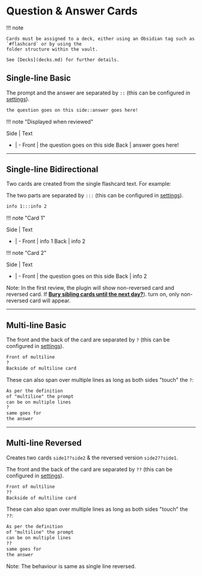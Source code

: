 # Question & Answer Cards

!!! note

    Cards must be assigned to a deck, either using an Obsidian tag such as `#flashcard` or by using the
    folder structure within the vault. 

    See [Decks](decks.md) for further details.



## Single-line Basic

The prompt and the answer are separated by `::` (this can be configured in [settings](flashcard-settings.md#flashcard-separators)).

```markdown
the question goes on this side::answer goes here!
```

!!! note "Displayed when reviewed"

Side | Text
- | -
Front | the question goes on this side
Back | answer goes here!

---


## Single-line Bidirectional

Two cards are created from the single flashcard text. For example:

The two parts are separated by `:::` (this can be configured in [settings](flashcard-settings.md#flashcard-separators)).

```markdown
info 1:::info 2
```

!!! note "Card 1"

Side | Text
- | -
Front | info 1
Back | info 2

!!! note "Card 2"

Side | Text
- | -
Front | the question goes on this side
Back | info 2

Note: In the first review, the plugin will show non-reversed card and reversed card.
If [**Bury sibling cards until the next day?**](flashcard-settings.md#flashcard-review)). turn on, only non-reversed card will appear.

---


## Multi-line Basic

The front and the back of the card are separated by `?` (this can be configured in [settings](flashcard-settings.md#flashcard-separators)).

```markdown
Front of multiline
?
Backside of multiline card
```

These can also span over multiple lines as long as both sides "touch" the `?`:

```markdown
As per the definition
of "multiline" the prompt
can be on multiple lines
?
same goes for
the answer
```

---


## Multi-line Reversed

Creates two cards `side1??side2` & the reversed version `side2??side1`.

The front and the back of the card are separated by `??` (this can be configured in [settings](flashcard-settings.md#flashcard-separators)).

```markdown
Front of multiline
??
Backside of multiline card
```

These can also span over multiple lines as long as both sides "touch" the `??`:

```markdown
As per the definition
of "multiline" the prompt
can be on multiple lines
??
same goes for
the answer
```

Note: The behaviour is same as single line reversed.



